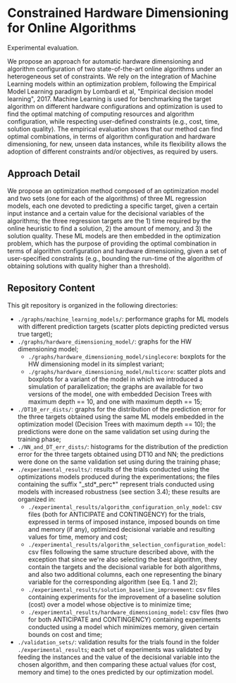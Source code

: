# Constrained Hardware Dimensioning for Online Algorithms
Experimental evaluation.

We propose an approach for automatic hardware dimensioning and algorithm configuration of two state-of-the-art online algorithms under an heterogeneous set of constraints.
We rely on the integration of Machine Learning models within an optimization problem, following the Empirical Model Learning paradigm by Lombardi et al, "Empirical decision model learning", 2017. Machine Learning is used for benchmarking the target algorithm on different hardware configurations and optimization is used to find the optimal matching of computing resources and algorithm configuration, while respecting user-defined constraints (e.g., cost, time, solution quality). The empirical evaluation shows that our method can find optimal combinations, in terms of algorithm configuration and hardware dimensioning, for new, unseen data instances, while its flexibility allows the adoption of different constraints and/or objectives, as required by users.

## Approach Detail

We propose an optimization method composed of an optimization model and two sets (one for each of the algorithms) of three ML regression models, each one devoted to predicting a specific target, given a certain input instance and a certain value for the decisional variables of the algorithms; the three regression targets are the 1) time required by the online heuristic to find a solution, 2) the amount of memory, and 3) the solution quality. These ML models are then embedded in the optimization problem, which has the purpose of providing the optimal combination in terms of algorithm configuration and hardware dimensioning, given a set of user-specified constraints (e.g., bounding the run-time of the algorithm of obtaining solutions with quality higher than a threshold).

## Repository Content
This git repository is organized in the following directories:
- `./graphs/machine_learning_models/`: performance graphs for ML models with different prediction targets (scatter plots depicting predicted versus true target);
- `./graphs/hardware_dimensioning_model/`: graphs for the HW dimensioning model;
  -  `./graphs/hardware_dimensioning_model/singlecore`: boxplots for the HW dimensioning model in its simplest variant;
  -  `./graphs/hardware_dimensioning_model/multicore`: scatter plots and boxplots for a variant of the model in which we introduced a simulation of parallelization; the graphs are available for two versions of the model, one with embedded Decision Trees with maximum depth == 10, and one with maximum depth == 15;
- `./DT10_err_dists/`: graphs for the distribution of the prediction error for the three targets obtained using the same ML models embedded in the optimization model (Decision Trees with maximum depth == 10); the predictions were done on the same validation set using during the training phase;
- `./NN_and_DT_err_dists/`: histograms for the distribution of the prediction error for the three targets obtained using DT10 and NN; the predictions were done on the same validation set using during the training phase;
- `./experimental_results/`: results of the trials conducted using the optimizations models produced during the experimentations; the files containing the suffix "_std*_perc*" represent trials conducted using models with increased robustness (see section 3.4); these results are organized in:
  - `./experimental_results/algorithm_configuration_only_model`: csv files (both for ANTICIPATE and CONTINGENCY) for the trials, expressed in terms of imposed instance, imposed bounds on time and memory (if any), optimized decisional variable and resulting values for time, memory and cost; 
  - `./experimental_results/algorithm_selection_configuration_model`: csv files following the same structure described above, with the exception that since we're also selecting the best algorithm, they contain the targets and the decisional variable for both algorithms, and also two additional columns, each one representing the binary variable for the corresponding algorithm (see Eq. 1 and 2);
  - `./experimental_results/solution_baseline_improvement`: csv files containing experiments for the improvement of a baseline solution (cost) over a model whose objective is to minimize time;
  - `./experimental_results/hardware_dimensioning_model`: csv files (two for both ANTICIPATE and CONTINGENCY) containing experiments conducted using a model which minimizes memory, given certain bounds on cost and time;
- `./validation_sets/`: validation results for the trials found in the folder `./experimental_results`; each set of experiments was validated by feeding the instances and the value of the decisional variable into the chosen algorithm, and then comparing these actual values (for cost, memory and time) to the ones predicted by our optimization model.